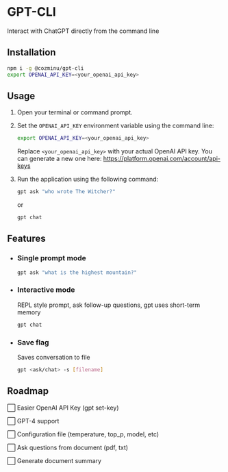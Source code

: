 # GPT-CLI

Interact with ChatGPT directly from the command line


## Installation

```sh
npm i -g @cozminu/gpt-cli
export OPENAI_API_KEY=<your_openai_api_key>
```

## Usage

1. Open your terminal or command prompt.

2. Set the `OPENAI_API_KEY` environment variable using the command line:

    ```bash
    export OPENAI_API_KEY=<your_openai_api_key>
    ```

    Replace `<your_openai_api_key>` with your actual OpenAI API key. You can generate a new one here: https://platform.openai.com/account/api-keys

3. Run the application using the following command:

    ```sh
    gpt ask "who wrote The Witcher?"
    ```

    or

    ```sh
    gpt chat
    ```

## Features

- ### Single prompt mode

    ```sh
    gpt ask "what is the highest mountain?"
    ```

- ### Interactive mode

    REPL style prompt, ask follow-up questions, gpt uses short-term memory

    ```sh
    gpt chat
    ```

- ### Save flag

    Saves conversation to file

    ```sh
    gpt <ask/chat> -s [filename]
    ```

## Roadmap

⬜ Easier OpenAI API Key (gpt set-key)

⬜ GPT-4 support

⬜ Configuration file (temperature, top_p, model, etc)

⬜ Ask questions from document (pdf, txt)

⬜ Generate document summary
